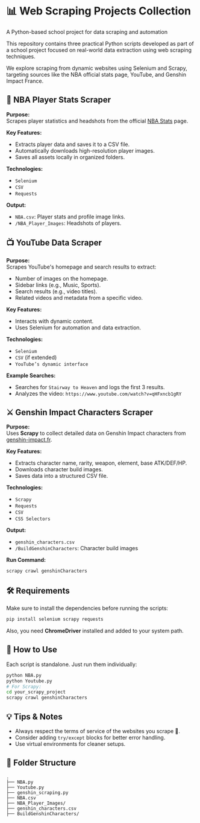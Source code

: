 # 📊 Web Scraping Projects Collection

A Python-based school project for data scraping and automation

This repository contains three practical Python scripts developed as part of a school project focused on real-world data extraction using web scraping techniques.

We explore scraping from dynamic websites using Selenium and Scrapy, targeting sources like the NBA official stats page, YouTube, and Genshin Impact France.

## 🏀 NBA Player Stats Scraper

**Purpose:**  
Scrapes player statistics and headshots from the official [NBA Stats](https://www.nba.com/stats/players) page.

**Key Features:**
- Extracts player data and saves it to a CSV file.
- Automatically downloads high-resolution player images.
- Saves all assets locally in organized folders.

**Technologies:**  
- `Selenium`  
- `CSV`  
- `Requests`

**Output:**
- `NBA.csv`: Player stats and profile image links.
- `/NBA_Player_Images`: Headshots of players.

## 📺 YouTube Data Scraper

**Purpose:**  
Scrapes YouTube's homepage and search results to extract:
- Number of images on the homepage.
- Sidebar links (e.g., Music, Sports).
- Search results (e.g., video titles).
- Related videos and metadata from a specific video.

**Key Features:**
- Interacts with dynamic content.
- Uses Selenium for automation and data extraction.

**Technologies:**
- `Selenium`  
- `CSV` (if extended)  
- `YouTube’s dynamic interface`

**Example Searches:**
- Searches for `Stairway to Heaven` and logs the first 3 results.
- Analyzes the video: `https://www.youtube.com/watch?v=qHFxncb1gRY`

## ⚔️ Genshin Impact Characters Scraper

**Purpose:**  
Uses **Scrapy** to collect detailed data on Genshin Impact characters from [genshin-impact.fr](https://www.genshin-impact.fr/personnages/).

**Key Features:**
- Extracts character name, rarity, weapon, element, base ATK/DEF/HP.
- Downloads character build images.
- Saves data into a structured CSV file.

**Technologies:**
- `Scrapy`  
- `Requests`  
- `CSV`  
- `CSS Selectors`

**Output:**
- `genshin_characters.csv`
- `/BuildGenshinCharacters`: Character build images

**Run Command:**
```bash
scrapy crawl genshinCharacters
```

## 🛠️ Requirements

Make sure to install the dependencies before running the scripts:
```bash
pip install selenium scrapy requests
```

Also, you need **ChromeDriver** installed and added to your system path.

## 🚀 How to Use

Each script is standalone. Just run them individually:
```bash
python NBA.py
python Youtube.py
# For Scrapy:
cd your_scrapy_project
scrapy crawl genshinCharacters
```

## 💡 Tips & Notes

- Always respect the terms of service of the websites you scrape 🙏.
- Consider adding `try/except` blocks for better error handling.
- Use virtual environments for cleaner setups.

## 📂 Folder Structure

```
.
├── NBA.py
├── Youtube.py
├── genshin_scraping.py
├── NBA.csv
├── NBA_Player_Images/
├── genshin_characters.csv
├── BuildGenshinCharacters/
```

